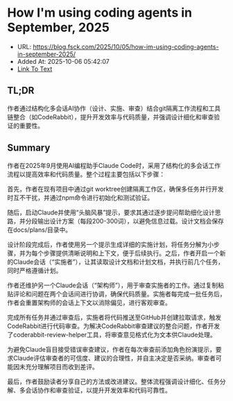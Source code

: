 # How I'm using coding agents in September, 2025
- URL: https://blog.fsck.com/2025/10/05/how-im-using-coding-agents-in-september-2025/
- Added At: 2025-10-06 05:42:07
- [Link To Text](2025-10-06-how-i'm-using-coding-agents-in-september,-2025_raw.md)

## TL;DR
作者通过结构化多会话AI协作（设计、实施、审查）结合git隔离工作流程和工具链整合（如CodeRabbit），提升开发效率与代码质量，并强调设计细化和审查验证的重要性。

## Summary
作者在2025年9月使用AI编程助手Claude Code时，采用了结构化的多会话工作流程以提高效率和代码质量。整个过程主要包括以下步骤：

首先，作者在现有项目中通过git worktree创建隔离工作区，确保多任务并行开发时互不干扰，并通过npm命令进行初始化和测试验证。

随后，启动Claude并使用“头脑风暴”提示，要求其通过逐步提问帮助细化设计思路，并分段输出设计方案（每段200-300词），以避免信息过载。设计文档会保存在docs/plans/目录中。

设计阶段完成后，作者使用另一个提示生成详细的实施计划，将任务分解为小步骤，并为每个步骤提供清晰说明和上下文，便于后续执行。之后，作者开启一个新的Claude会话（“实施者”），让其读取设计文档和计划文档，并执行前几个任务，同时严格遵循计划。

作者还维护另一个Claude会话（“架构师”），用于审查实施者的工作。通过复制粘贴评论和问题在两个会话间进行协调，确保代码质量。实施者每完成一批任务后，作者会重置架构师的会话上下文以消除偏见，进行客观审查。

完成所有任务并通过审查后，实施者将代码推送至GitHub并创建拉取请求，触发CodeRabbit进行代码审查。为解决CodeRabbit审查建议的整合问题，作者开发了coderabbit-review-helper工具，将审查意见格式化为文本供Claude处理。

为避免Claude盲目接受错误审查建议，作者在每次审查前添加角色扮演提示，要求Claude评估审查者的可信度、建议的合理性，并自主决定是否采纳。审查者可能因未充分理解项目而收到差评。

最后，作者鼓励读者分享自己的方法或改进建议。整体流程强调设计细化、任务分解、多会话协作和审查验证，以提升开发效率和代码可靠性。
